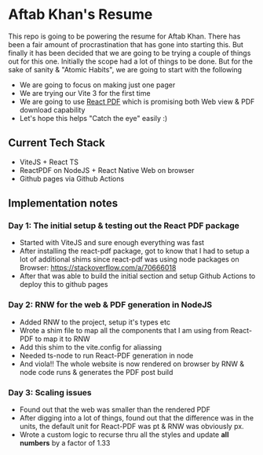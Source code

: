 # Aftab Khan's Resume

This repo is going to be powering the resume for Aftab Khan. There has been a fair amount of procrastination that has gone into starting this. But finally it has been decided that we are going to be trying a couple of things out for this one. Initially the scope had a lot of things to be done. But for the sake of sanity & "Atomic Habits", we are going to start with the following

- We are going to focus on making just one pager
- We are trying our Vite 3 for the first time
- We are going to use [React PDF](https://react-pdf.org/) which is promising both Web view & PDF download capability
- Let's hope this helps "Catch the eye" easily :)

## Current Tech Stack

- ViteJS + React TS
- ReactPDF on NodeJS + React Native Web on browser
- Github pages via Github Actions

## Implementation notes

### Day 1: The initial setup & testing out the React PDF package

- Started with ViteJS and sure enough everything was fast
- After installing the react-pdf package, got to know that I had to setup a lot of additional shims since react-pdf was using node packages on Browser: https://stackoverflow.com/a/70666018
- After that was able to build the initial section and setup Github Actions to deploy this to github pages

### Day 2: RNW for the web & PDF generation in NodeJS

- Added RNW to the project, setup it's types etc
- Wrote a shim file to map all the components that I am using from React-PDF to map it to RNW
- Add this shim to the vite.config for aliassing
- Needed ts-node to run React-PDF generation in node
- And viola!! The whole website is now rendered on browser by RNW & node code runs & generates the PDF post build

### Day 3: Scaling issues

- Found out that the web was smaller than the rendered PDF
- After digging into a lot of things, found out that the difference was in the units, the default unit for React-PDF was pt & RNW was obviously px.
- Wrote a custom logic to recurse thru all the styles and update **all numbers** by a factor of 1.33
